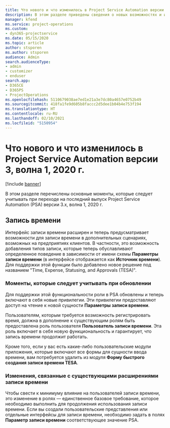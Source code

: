 ```yaml
---
title: Что нового и что изменилось в Project Service Automation версии 3.x, волна 1, 2020 г.
description: В этом разделе приведены сведения о новых возможностях и изменениях в Project Service Automation версии 3, волна 1, 2020 г.
manager: kfend
ms.service: project-operations
ms.custom:
- dyn365-projectservice
ms.date: 05/15/2020
ms.topic: article
author: stsporen
ms.author: stsporen
audience: Admin
search.audienceType:
- admin
- customizer
- enduser
search.app:
- D365CE
- D365PS
- ProjectOperations
ms.openlocfilehash: 5110679038ae7ed1e21a3e7dc80a4657e0752b49
ms.sourcegitcommit: 418fa1fe9d605b8faccc2d5dee1b04b4e753f194
ms.translationtype: HT
ms.contentlocale: ru-RU
ms.lasthandoff: 02/10/2021
ms.locfileid: "5150954"
---
```

# <a name="whats-new-or-changed-in-project-service-automation-version-3-wave-1-2020"></a>Что нового и что изменилось в Project Service Automation версии 3, волна 1, 2020 г.

[!include [banner](../includes/psa-now-project-operations.md)]

В этом разделе перечислены основные моменты, которые следует учитывать при переходе на последний выпуск Project Service Automation (PSA) версии 3.x, волна 1, 2020 г.

## <a name="time-entry"></a>Запись времени
Интерфейс записи времени расширен и теперь предусматривает возможности для записи времени в дополнительных сценариях, возможных на предприятиях клиентов. В частности, это возможность добавления типов записи, которые теперь обуславливают определенное поведение в зависимости от имени схемы **Параметры записи времени** (в интерфейсе отображается как **Источник времени**). Для поддержки этой функции было добавлено новое решение под названием "Time, Expense, Statusing, and Approvals (TESA)".

### <a name="upgrade-consideration"></a>Моменты, которые следует учитывать при обновлении
Для поддержки этой функциональности роли в PSA обновлены и теперь включают в себя новые привилегии. Эти привилегии предоставляют доступ на чтение к новой сущности **Параметры записи времени**.

Пользователям, которым требуется возможность регистрировать время, должна в дополнение к существующим ролям быть предоставлена роль пользователя **Пользователь записи времени**. Эта роль включает в себя новую функциональность и гарантирует, что запись времени продолжит работать.

Кроме того, если у вас есть какие-либо пользовательские модули приложения, которые включают все формы для сущности ввода времени, вам потребуется удалить из модуля **Форму быстрого создания записи времени TESA**.

### <a name="currently-extended-time-entry-changes"></a>Изменения, связанные с существующими расширениями записи времени
Чтобы свести к минимуму влияние на пользователей записи времени, это изменение в ролях — единственное базовое требование, которое необходимо выполнить для продолжения использования записи времени. Если вы создали пользовательские представления или отдельные интерфейсы для записи времени, необходимо задать в полях **Параметр записи времени** соответствующее значение PSA.
